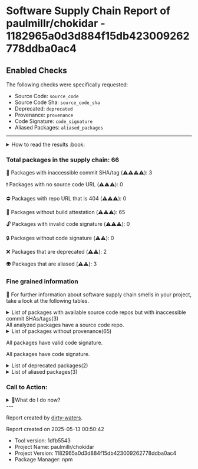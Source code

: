 
# Software Supply Chain Report of paulmillr/chokidar - 1182965a0d3d884f15db423009262778ddba0ac4

## Enabled Checks
The following checks were specifically requested:

- Source Code: `source_code`
- Source Code Sha: `source_code_sha`
- Deprecated: `deprecated`
- Provenance: `provenance`
- Code Signature: `code_signature`
- Aliased Packages: `aliased_packages`

---


<details>
    <summary>How to read the results :book: </summary>
    
 Dirty-waters has analyzed your project dependencies and found different categories for each of them:

    
 - ⚠️⚠️⚠️⚠️ : critical severity 

    
 - ⚠️⚠️⚠️ : high severity 

    
 - ⚠️⚠️: medium severity 

    
 - ⚠️: low severity 

</details>
        

 ### Total packages in the supply chain: 66


:wrench: Packages with inaccessible commit SHA/tag (⚠️⚠️⚠️⚠️): 3

:heavy_exclamation_mark: Packages with no source code URL (⚠️⚠️⚠️): 0

:no_entry: Packages with repo URL that is 404 (⚠️⚠️⚠️): 0

:black_square_button: Packages without build attestation (⚠️⚠️⚠️): 65

:unlock: Packages with invalid code signature (⚠️⚠️⚠️): 0

:lock: Packages without code signature (⚠️⚠️): 0

:x: Packages that are deprecated (⚠️⚠️): 2

:alien: Packages that are aliased (⚠️⚠️): 3


### Fine grained information

:dolphin: For further information about software supply chain smells in your project, take a look at the following tables.

<details>
<summary>List of packages with available source code repos but with inaccessible commit SHAs/tags(3)</summary>
    


| package_name          | sha_exists   | tag_version   | is_sha   | sha                                      | tag_url   | message                           |   status_code_for_sha | parent   |
|:----------------------|:-------------|:--------------|:---------|:-----------------------------------------|:----------|:----------------------------------|----------------------:|:---------|
| `@types/node@20.14.8` | False        | `20.14.8`     | False    |                                          |           | Tag 20.14.8 not found in the repo |                   404 | `[]`     |
| `lodash.get@4.4.2`    | False        | `4.4.2`       | False    |                                          |           | Tag 4.4.2 not found in the repo   |                   404 | `[]`     |
| `nise@5.1.9`          | False        | `5.1.9`       | True     | e2fe0697b5a3bf2df0e01c57c8a921dee47a1eb4 |           | Tag 5.1.9 not found in the repo   |                   404 | `[]`     |
</details>
All analyzed packages have a source code repo.

<details>
<summary>List of packages without provenance(65)</summary>
    


| package_name                    | provenance_in_version   | parent                                                 |
|:--------------------------------|:------------------------|:-------------------------------------------------------|
| `@isaacs/cliui@8.0.2`           | False                   | `[]`                                                   |
| `@paulmillr/jsbt@0.2.1`         | False                   | `[]`                                                   |
| `@pkgjs/parseargs@0.11.0`       | False                   | `[]`                                                   |
| `@sinonjs/commons@1.8.6`        | False                   | `[]`                                                   |
| `@sinonjs/commons@3.0.1`        | False                   | `[]`                                                   |
| `@sinonjs/fake-timers@11.3.1`   | False                   | `[]`                                                   |
| `@sinonjs/fake-timers@8.1.0`    | False                   | `[]`                                                   |
| `@sinonjs/samsam@6.1.3`         | False                   | `[]`                                                   |
| `@sinonjs/text-encoding@0.7.3`  | False                   | `[]`                                                   |
| `@types/node@20.14.8`           | False                   | `[]`                                                   |
| `ansi-regex@5.0.1`              | False                   | `[]`                                                   |
| `ansi-regex@6.0.1`              | False                   | `[]`                                                   |
| `ansi-styles@4.3.0`             | False                   | `[]`                                                   |
| `ansi-styles@6.2.1`             | False                   | `[]`                                                   |
| `assertion-error@1.1.0`         | False                   | `[]`                                                   |
| `balanced-match@1.0.2`          | False                   | `[]`                                                   |
| `brace-expansion@2.0.1`         | False                   | `[]`                                                   |
| `chai@4.3.4`                    | False                   | `[]`                                                   |
| `check-error@1.0.3`             | False                   | `[]`                                                   |
| `color-convert@2.0.1`           | False                   | `[]`                                                   |
| `color-name@1.1.4`              | False                   | `[]`                                                   |
| `cross-spawn@7.0.3`             | False                   | `[]`                                                   |
| `deep-eql@3.0.1`                | False                   | `[]`                                                   |
| `diff@5.2.0`                    | False                   | `[]`                                                   |
| `eastasianwidth@0.2.0`          | False                   | `[]`                                                   |
| `emoji-regex@8.0.0`             | False                   | `[]`                                                   |
| `emoji-regex@9.2.2`             | False                   | `[]`                                                   |
| `foreground-child@3.3.0`        | False                   | `[]`                                                   |
| `get-func-name@2.0.2`           | False                   | `[]`                                                   |
| `glob@10.4.5`                   | False                   | `[]`                                                   |
| `has-flag@4.0.0`                | False                   | `[]`                                                   |
| `is-fullwidth-code-point@3.0.0` | False                   | `[]`                                                   |
| `isexe@2.0.0`                   | False                   | `[]`                                                   |
| `jackspeak@3.4.3`               | False                   | `[]`                                                   |
| `just-extend@6.2.0`             | False                   | `[]`                                                   |
| `lodash.get@4.4.2`              | False                   | `[]`                                                   |
| `lru-cache@10.4.3`              | False                   | `[]`                                                   |
| `minimatch@9.0.5`               | False                   | `[]`                                                   |
| `minipass@7.1.2`                | False                   | `[]`                                                   |
| `nise@5.1.9`                    | False                   | `[]`                                                   |
| `package-json-from-dist@1.0.0`  | False                   | `[]`                                                   |
| `path-key@3.1.1`                | False                   | `[]`                                                   |
| `path-scurry@1.11.1`            | False                   | `[]`                                                   |
| `path-to-regexp@6.3.0`          | False                   | `[]`                                                   |
| `pathval@1.1.1`                 | False                   | `[]`                                                   |
| `prettier@3.1.1`                | False                   | `[]`                                                   |
| `rimraf@5.0.5`                  | False                   | `[]`                                                   |
| `shebang-command@2.0.0`         | False                   | `[]`                                                   |
| `shebang-regex@3.0.0`           | False                   | `[]`                                                   |
| `signal-exit@4.1.0`             | False                   | `[]`                                                   |
| `sinon-chai@3.7.0`              | False                   | `[]`                                                   |
| `sinon@12.0.1`                  | False                   | `[]`                                                   |
| `string-width@4.2.3`            | False                   | `[]`                                                   |
| `string-width@5.1.2`            | False                   | `[]`                                                   |
| `strip-ansi@6.0.1`              | False                   | `[]`                                                   |
| `strip-ansi@7.1.0`              | False                   | `[]`                                                   |
| `supports-color@7.2.0`          | False                   | `[]`                                                   |
| `type-detect@4.0.8`             | False                   | `['@sinonjs/commons@1.8.6', '@sinonjs/commons@3.0.1']` |
| `type-detect@4.1.0`             | False                   | `[]`                                                   |
| `typescript@5.5.2`              | False                   | `[]`                                                   |
| `undici-types@5.26.5`           | False                   | `[]`                                                   |
| `upath@2.0.1`                   | False                   | `[]`                                                   |
| `which@2.0.2`                   | False                   | `[]`                                                   |
| `wrap-ansi@7.0.0`               | False                   | `[]`                                                   |
| `wrap-ansi@8.1.0`               | False                   | `[]`                                                   |
</details>

All packages have valid code signature.

All packages have code signature.

<details>
<summary>List of deprecated packages(2)</summary>
    


| package_name       | deprecated_in_version   | all_deprecated   | parent   |
|:-------------------|:------------------------|:-----------------|:---------|
| `lodash.get@4.4.2` | True                    | True             | `[]`     |
| `sinon@12.0.1`     | True                    | False            | `[]`     |
</details>

<details>
<summary>List of aliased packages(3)</summary>
    


| package_name         | aliased_package_name   | parent   |
|:---------------------|:-----------------------|:---------|
| `string-width@4.2.3` | `string-width-cjs`     | `[]`     |
| `strip-ansi@6.0.1`   | `strip-ansi-cjs`       | `[]`     |
| `wrap-ansi@7.0.0`    | `wrap-ansi-cjs`        | `[]`     |
</details>

### Call to Action:

<details>
<summary>👻What do I do now? </summary>


For packages **without source code & accessible SHA/release tags**:

- **Why?** Missing or inaccessible source code makes it impossible to audit the package for security vulnerabilities or malicious code.

1. Pull Request to the maintainer of dependency, requesting correct repository metadata and proper versioning/tagging. 


For **deprecated** packages:

- **Why?** Deprecated packages may contain known security issues and are no longer maintained, putting your project at risk.

1. Confirm the maintainer's deprecation intention 
2. Check for not deprecated versions

For packages **without code signature**:

- **Why?** Code signatures help verify the authenticity and integrity of the package, ensuring it hasn't been tampered with.

1. Open an issue in the dependency's repository to request the inclusion of code signature in the CI/CD pipeline. 


For packages **with invalid code signature**:

- **Why?** Invalid signatures could indicate tampering or compromised build processes.

1. It's recommended to verify the code signature and contact the maintainer to fix the issue.

For packages **without provenance**:

- **Why?** Without provenance, there's no way to verify that the package was built from the claimed source code, making supply chain attacks possible.

1. Open an issue in the dependency's repository to request the inclusion of provenance and build attestation in the CI/CD pipeline.

For packages that are **aliased**:

- **Why?** Aliased packages may hide malicious dependencies under seemingly legitimate names.

1. Check the aliased package and its repository to verify the alias is not malicious.
</details>
---

Report created by [dirty-waters](https://github.com/chains-project/dirty-waters/).

Report created on 2025-05-13 00:50:42
- Tool version: 1dfb5543
- Project Name: paulmillr/chokidar
- Project Version: 1182965a0d3d884f15db423009262778ddba0ac4
- Package Manager: npm
